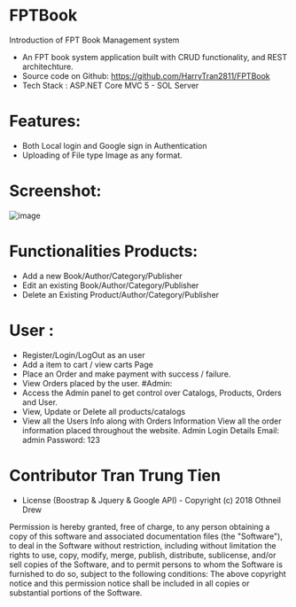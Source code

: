 # FPTBook
Introduction of FPT Book Management system

+ An FPT book system application built with CRUD functionality, and REST architechture.
+ Source code on Github: https://github.com/HarryTran2811/FPTBook
+ Tech Stack : ASP.NET Core MVC 5 - SOL Server

# Features:
+ Both Local login and Google sign in Authentication
+ Uploading of File type Image as any format.

# Screenshot:
![image](https://user-images.githubusercontent.com/105436645/189360123-8caf7e52-e31b-4fdc-a60e-097f7e5d090e.png)

# Functionalities Products:
+ Add a new Book/Author/Category/Publisher
+ Edit an existing Book/Author/Category/Publisher
+ Delete an Existing Product/Author/Category/Publisher 

# User :
+ Register/Login/LogOut as an user
+ Add a item to cart / view carts Page
+ Place an Order and make payment with success / failure.
+ View Orders placed by the user. 
#Admin: 
+ Access the Admin panel to get control over Catalogs, Products, Orders and User. 
+ View, Update or Delete all products/catalogs 
+ View all the Users Info along with Orders Information View all the order information placed throughout the website.
Admin Login Details Email: admin Password: 123

# Contributor Tran Trung Tien 

+ License (Boostrap & Jquery & Google API) - Copyright (c) 2018 Othneil Drew

Permission is hereby granted, free of charge, to any person obtaining a copy of this software and associated documentation files (the "Software"), to deal in the Software without restriction, including without limitation the rights to use, copy, modify, merge, publish, distribute, sublicense, and/or sell copies of the Software, and to permit persons to whom the Software is furnished to do so, subject to the following conditions:
The above copyright notice and this permission notice shall be included in all copies or substantial portions of the Software.
